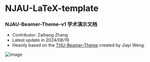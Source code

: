 # NJAU-LaTeX-template
### NJAU-Beamer-Theme-v1 学术演示文档

- Contributor: Zaihang Zhang
- Latest update in 2024/08/19
- Heavily based on the [THU-Beamer-Theme](https://www.overleaf.com/latex/templates/thu-beamer-theme/vwnqmzndvwyb) created by Jiayi Weng.

![image](https://github.com/ZhangZaiHang/NJAU-latex-template/blob/main/pic.jpeg)
